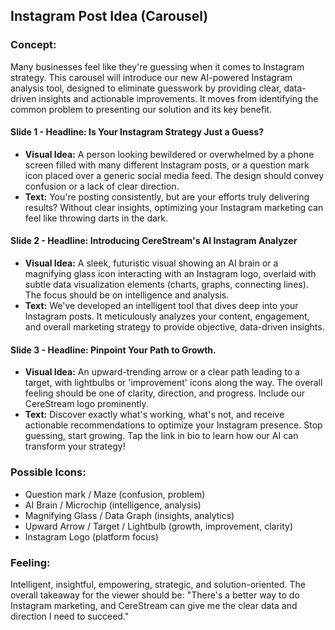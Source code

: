 ## Instagram Post Idea (Carousel)

### Concept:
Many businesses feel like they're guessing when it comes to Instagram strategy. This carousel will introduce our new AI-powered Instagram analysis tool, designed to eliminate guesswork by providing clear, data-driven insights and actionable improvements. It moves from identifying the common problem to presenting our solution and its key benefit.

#### Slide 1 - **Headline: Is Your Instagram Strategy Just a Guess?**
*   **Visual Idea:** A person looking bewildered or overwhelmed by a phone screen filled with many different Instagram posts, or a question mark icon placed over a generic social media feed. The design should convey confusion or a lack of clear direction.
*   **Text:** You're posting consistently, but are your efforts truly delivering results? Without clear insights, optimizing your Instagram marketing can feel like throwing darts in the dark.

#### Slide 2 - **Headline: Introducing CereStream's AI Instagram Analyzer**
*   **Visual Idea:** A sleek, futuristic visual showing an AI brain or a magnifying glass icon interacting with an Instagram logo, overlaid with subtle data visualization elements (charts, graphs, connecting lines). The focus should be on intelligence and analysis.
*   **Text:** We've developed an intelligent tool that dives deep into your Instagram posts. It meticulously analyzes your content, engagement, and overall marketing strategy to provide objective, data-driven insights.

#### Slide 3 - **Headline: Pinpoint Your Path to Growth.**
*   **Visual Idea:** An upward-trending arrow or a clear path leading to a target, with lightbulbs or 'improvement' icons along the way. The overall feeling should be one of clarity, direction, and progress. Include our CereStream logo prominently.
*   **Text:** Discover exactly what's working, what's not, and receive actionable recommendations to optimize your Instagram presence. Stop guessing, start growing. Tap the link in bio to learn how our AI can transform your strategy!

### Possible Icons:
*   Question mark / Maze (confusion, problem)
*   AI Brain / Microchip (intelligence, analysis)
*   Magnifying Glass / Data Graph (insights, analytics)
*   Upward Arrow / Target / Lightbulb (growth, improvement, clarity)
*   Instagram Logo (platform focus)

### Feeling:
Intelligent, insightful, empowering, strategic, and solution-oriented. The overall takeaway for the viewer should be: "There's a better way to do Instagram marketing, and CereStream can give me the clear data and direction I need to succeed."